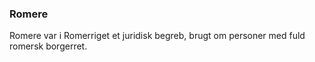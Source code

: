 ### Romere


Romere var i Romerriget et juridisk begreb, brugt om personer med fuld romersk borgerret.